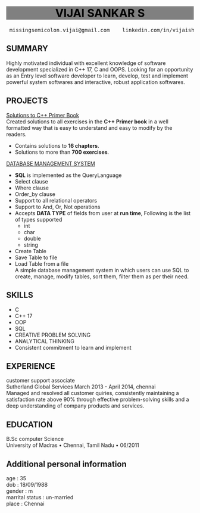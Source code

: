 <h1 style = "text-align : center; font-size : 30px; background-color: grey; color : black"> VIJAI SANKAR S </h1>
<pre> missingsemicolon.vijai@gmail.com    linkedin.com/in/vijaishankar2006      https://github.com/vijaishankar  </pre>

## SUMMARY       
Highly motivated individual with excellent knowledge of software development specialized in C++ 17, C and OOPS.
Looking for an opportunity as an Entry level software developer to learn, develop, test and implement powerful system
softwares and interactive, robust application softwares.  

## PROJECTS
[Solutions to C++ Primer Book](https://github.com/vijaishankar)        
Created solutions to all exercises in the **C++ Primer book** in a well formatted way that is easy to understand and easy to modify by the readers.        
* Contains solutions to **16 chapters**.     
* Solutions to more than **700 exercises**.        

[DATABASE MANAGEMENT SYSTEM](https://github.com/vijaishankar/C_plus_plus-Primer/blob/35974db62a82abb86f65c431bbc761ccf65dfbd9/MyProjects/Database.cpp)       
* **SQL** is implemented as the QueryLanguage
* Select clause
* Where clause
* Order_by clause
* Support to all relational operators
* Support to And, Or, Not operations
* Accepts **DATA TYPE** of fields from user at **run time**, Following is the list of types supported
    * int
    * char
    * double
    * string    
* Create Table
* Save Table to file
* Load Table from a file       
A simple database management system in which users can use SQL to create, manage, modify tables, sort them,
filter them as per their need.       
## SKILLS
* C
* C++ 17
* OOP
* SQL
* CREATIVE PROBLEM SOLVING
* ANALYTICAL THINKING
* Consistent commitment to learn and implement
## EXPERIENCE
customer support associate       
Sutherland Global Services March 2013 - April 2014, chennai        
Managed and resolved all customer quiries, consistently maintaining a satisfaction rate above 90% through effective
problem-solving skills and a deep understanding of company products and services.        
## EDUCATION
B.Sc computer Science     
University of Madras • Chennai, Tamil Nadu • 06/2011     
## Additional personal information
age : 35      
dob : 18/09/1988      
gender : m      
marrital status : un-married     
place : Chennai      

